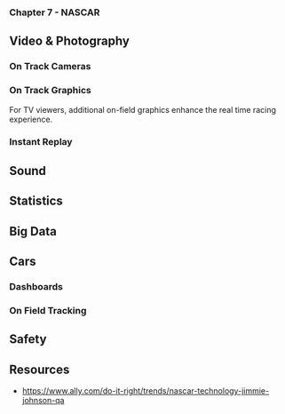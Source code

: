 ### Chapter 7 - NASCAR

## Video & Photography

### On Track Cameras

### On Track Graphics

For TV viewers, additional on-field graphics enhance the real time racing experience.

### Instant Replay

## Sound

## Statistics

## Big Data

## Cars

### Dashboards

### On Field Tracking

## Safety

## Resources

* https://www.ally.com/do-it-right/trends/nascar-technology-jimmie-johnson-qa
